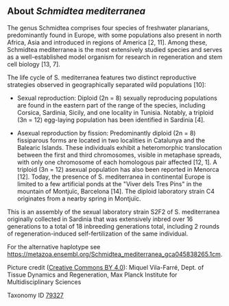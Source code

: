 **About *Schmidtea mediterranea***
-------------------------

The genus Schmidtea comprises four species of freshwater planarians, predominantly found in
Europe, with some populations also present in north Africa, Asia and introduced in regions of
America [2, 11]. Among these, Schmidtea mediterranea is the most
extensively studied species and serves as a well-established model organism for research in
regeneration and stem cell biology [13, 7].

The life cycle of S. mediterranea features two distinct reproductive strategies observed in
geographically separated wild populations [10]:

 * Sexual reproduction: Diploid (2n = 8) sexually reproducing populations are found in the
eastern part of the range of the species, including Corsica, Sardinia, Sicily, and one
locality in Tunisia. Notably, a triploid (3n = 12) egg-laying population has been identified
in Sardinia [4].

 * Asexual reproduction by fission: Predominantly diploid (2n = 8) fissiparous forms are
located in two localities in Catalunya and the Balearic Islands. These individuals exhibit
a heteromorphic translocation between the first and third chromosomes, visible in
metaphase spreads, with only one chromosome of each homologous pair affected
[12, 1]. A triploid (3n = 12) asexual population has also been
reported in Menorca [12]. Today, the presence of S. mediterranea in
continental Europe is limited to a few artificial ponds at the "Viver dels Tres Pins" in the
mountain of Montjuïc, Barcelona [14]. The diploid laboratory strain
C4 originates from a nearby spring in Montjuïc.

This is an assembly of the sexual laboratory strain S2F2 of S. mediterranea originally collected
in Sardinia that was extensively inbred over 16 generations to a total of 18 inbreeding
generations total, including 2 rounds of regeneration-induced self-fertilization of the same
individual.

For the alternative haplotype see https://metazoa.ensembl.org/Schmidtea_mediterranea_gca045838265.1cm.

Picture credit ([Creative Commons BY 4.0](https://creativecommons.org/licenses/by/4.0/)): Miquel Vila-Farré, Dept. of Tissue Dynamics and Regeneration, Max Planck Institute for Multidisciplinary Sciences

Taxonomy ID [79327](https://www.uniprot.org/taxonomy/79327)

